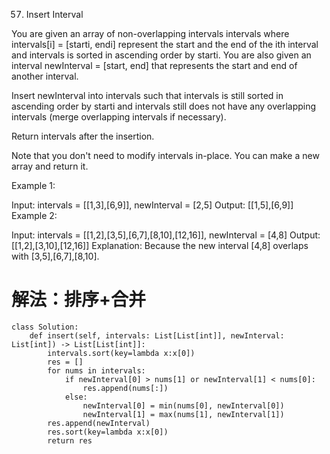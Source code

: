 57. Insert Interval

You are given an array of non-overlapping intervals intervals where intervals[i] = [starti, endi] represent the start and the end of the ith interval and intervals is sorted in ascending order by starti. You are also given an interval newInterval = [start, end] that represents the start and end of another interval.

Insert newInterval into intervals such that intervals is still sorted in ascending order by starti and intervals still does not have any overlapping intervals (merge overlapping intervals if necessary).

Return intervals after the insertion.

Note that you don't need to modify intervals in-place. You can make a new array and return it.

Example 1:

Input: intervals = [[1,3],[6,9]], newInterval = [2,5]
Output: [[1,5],[6,9]]
Example 2:

Input: intervals = [[1,2],[3,5],[6,7],[8,10],[12,16]], newInterval = [4,8]
Output: [[1,2],[3,10],[12,16]]
Explanation: Because the new interval [4,8] overlaps with [3,5],[6,7],[8,10].

# 解法：排序+合并

```python3
class Solution:
    def insert(self, intervals: List[List[int]], newInterval: List[int]) -> List[List[int]]:
        intervals.sort(key=lambda x:x[0])
        res = []
        for nums in intervals:
            if newInterval[0] > nums[1] or newInterval[1] < nums[0]:
                res.append(nums[:])
            else:
                newInterval[0] = min(nums[0], newInterval[0])
                newInterval[1] = max(nums[1], newInterval[1])
        res.append(newInterval)
        res.sort(key=lambda x:x[0])
        return res
```